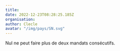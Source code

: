 ```yaml
---
title: 
date: 2022-12-23T08:28:25.185Z
organisation: 
author: Clecle
avatar: "/img/pays/SN.svg"
---
```


Nul ne peut faire plus de deux mandats consécutifs.